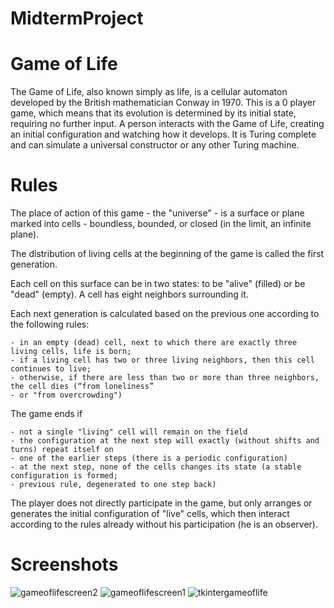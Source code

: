 # MidtermProject
# Game of Life
The Game of Life, also known simply as life, is a cellular automaton developed by the British mathematician Conway in 1970. This is a 0 player game, which means that its evolution is determined by its initial state, requiring no further input. A person interacts with the Game of Life, creating an initial configuration and watching how it develops. It is Turing complete and can simulate a universal constructor or any other Turing machine.

# Rules
The place of action of this game - the "universe" - is a surface or plane marked into cells - boundless,
bounded, or closed (in the limit, an infinite plane).

The distribution of living cells at the beginning of the game is called the first generation.

Each cell on this surface can be in two states: to be "alive" (filled)
or be "dead" (empty). A cell has eight neighbors surrounding it.

Each next generation is calculated based on the previous one according to the following rules:

    - in an empty (dead) cell, next to which there are exactly three living cells, life is born;
    - if a living cell has two or three living neighbors, then this cell continues to live;
    - otherwise, if there are less than two or more than three neighbors, the cell dies (“from loneliness”
    - or "from overcrowding")
    
The game ends if

    - not a single "living" cell will remain on the field
    - the configuration at the next step will exactly (without shifts and turns) repeat itself on
    - one of the earlier steps (there is a periodic configuration)
    - at the next step, none of the cells changes its state (a stable configuration is formed;
    - previous rule, degenerated to one step back)

The player does not directly participate in the game, but only arranges or generates the initial configuration of "live" cells,
which then interact according to the rules already without his participation (he is an observer).

# Screenshots
![gameoflifescreen2](https://user-images.githubusercontent.com/102854080/162586180-f735876f-6927-4f71-a522-b6dc1f796b19.png)
![gameoflifescreen1](https://user-images.githubusercontent.com/102854080/162586221-b2a195dc-3465-4853-aceb-b6437d1271d9.png)
![tkintergameoflife](https://user-images.githubusercontent.com/102854080/162618682-1a343254-e025-4e79-9026-82d6be6dd18c.png)



